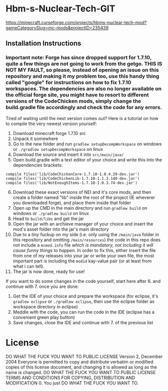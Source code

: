 # Hbm-s-Nuclear-Tech-GIT

https://minecraft.curseforge.com/projects/hbms-nuclear-tech-mod?gameCategorySlug=mc-mods&projectID=235439

## Installation Instructions

### Important note: Forge has since dropped support for 1.7.10, quite a few things are not going to work from the getgo. THIS IS NOT MY FAULT, so please, instead of opening an issue on this repository and making it my problem too, use this handy thing called "google" for instructions on how to fix 1.7.10 workspaces. The dependencies are also no longer available on the official forge site, you might have to resort to different versions of the CodeChicken mods, simply change the build.gradle file accordingly and check the code for any errors.

Tired of waiting until the next version comes out? Here is a tutorial on how to compile the very newest version yourself:
1. Download minecraft forge 1.7.10 src
2. Unpack it somewhere
3. Go to the new folder and run `gradlew setupDecompWorkspace` on windows or `./gradlew setupDecompWorkspace` on linux
4. Download the source and insert it into `src/main/java/`
5. Open build.gradle with a text editor of your choice and write this into the dependencies brackets:
```
compile files('lib/CodeChickenCore-1.7.10-1.0.4.29-dev.jar')
compile files('lib/CodeChickenLib-1.7.10-1.1.3.140-dev.jar')
compile files('lib/NotEnoughItems-1.7.10-1.0.3.74-dev.jar')
```
6. Download these exact versions of NEI and it's core mods, and then create a folder named "lib" inside the root of the project (IE wheverer you downloaded forge), and place them inside that folder
7. Open up the CMD in the main directory and run `gradlew build` on windows or `./gradlew build` on linux
8. Head to `build/libs` and get the jar
9. Open the jar with an archieve manager of your choice and insert the mod's asset folder into the jar's main directory
10. Due to a *tiny* fuckup on my side (i.e. only using the `/main/java` folder in this repository and omitting `/main/resources`) the code in this repo does not include a `mcmod.info` file *which is mandatory, not including it will cause funny things to happen.* In order to fix this, either insert the file from one of my releases into your jar or write your own file, the most important part is including the `modid` kay-value pair (or at least from what i can tell).
11. The jar is now done, ready for use!

If you want to do some changes in the code yourself, start here after 6. and continue with 7. once you are done:
1) Get the IDE of your choice and prepare the workspace (for eclipse, it's `gradlew eclipse` or `./gradlew eclipse`, then use the eclipse folder as workspace directory in eclipse)
2) Meddle with the code, you can run the code in the IDE (eclipse has a convenient green play button)
3) Save changes, close the IDE and continue with 7. of the previous list

# License
DO WHAT THE FUCK YOU WANT TO PUBLIC LICENSE Version 2, December 2004 Everyone is permitted to copy and distribute verbatim or modified copies of this license document, and changing it is allowed as long as the name is changed. DO WHAT THE FUCK YOU WANT TO PUBLIC LICENSE TERMS AND CONDITIONS FOR COPYING, DISTRIBUTION AND MODIFICATION 0. You just DO WHAT THE FUCK YOU WANT TO.
